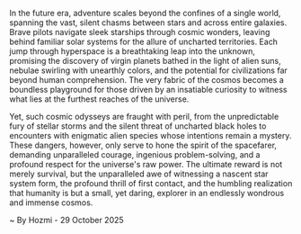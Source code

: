 
In the future era, adventure scales beyond the confines of a single world, spanning the vast, silent chasms between stars and across entire galaxies. Brave pilots navigate sleek starships through cosmic wonders, leaving behind familiar solar systems for the allure of uncharted territories. Each jump through hyperspace is a breathtaking leap into the unknown, promising the discovery of virgin planets bathed in the light of alien suns, nebulae swirling with unearthly colors, and the potential for civilizations far beyond human comprehension. The very fabric of the cosmos becomes a boundless playground for those driven by an insatiable curiosity to witness what lies at the furthest reaches of the universe.

Yet, such cosmic odysseys are fraught with peril, from the unpredictable fury of stellar storms and the silent threat of uncharted black holes to encounters with enigmatic alien species whose intentions remain a mystery. These dangers, however, only serve to hone the spirit of the spacefarer, demanding unparalleled courage, ingenious problem-solving, and a profound respect for the universe's raw power. The ultimate reward is not merely survival, but the unparalleled awe of witnessing a nascent star system form, the profound thrill of first contact, and the humbling realization that humanity is but a small, yet daring, explorer in an endlessly wondrous and immense cosmos.

~ By Hozmi - 29 October 2025

